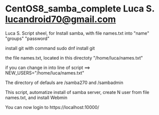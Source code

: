 # CentOS8_samba_complete  Luca S. lucandroid70@gmail.com

Luca S. Script sheel, for Install samba, with file names.txt into "name" "groups" "password" 

install git with command  sudo dnf install git



the file names.txt, located in this directoty "/home/luca/names.txt"

if you can change in into line of script ==> NEW_USERS="/home/luca/names.txt"

The directory of defauls are /samba270 and /sambadmin

This script, automatize install of samba server, create N user from file names.txt, and install Webmin

You can now login to https://localhost:10000/
